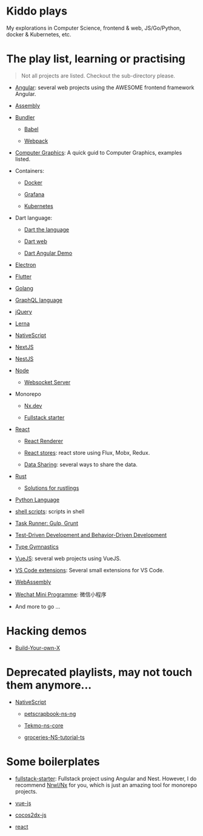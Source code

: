 # Kiddo plays

My explorations in Computer Science, frontend & web, JS/Go/Python, docker & Kubernetes, etc.

# The play list, learning or practising

> Not all projects are listed. Checkout the sub-directory please.

- [Angular](./angular-playlist): several web projects using the AWESOME frontend framework Angular.

- [Assembly](./assembly)

- [Bundler](./bundler)

  - [Babel](./babel-guide/)

  - [Webpack](./webpack/)

- [Computer Graphics](https://github.com/AkatQuas/webgl-playlist): A quick guid to Computer Graphics, examples listed.

- Containers:

  - [Docker](./docker)

  - [Grafana](./grafana/)

  - [Kubernetes](./kubernetes/)

- Dart language:

  - [Dart the language](./dart-language)

  - [Dart web](./dart-language/dart-web)

  - [Dart Angular Demo](./dart-language/charge-system-demo)

- [Electron](./electron/)

- [Flutter](./flutter_playlist)

- [Golang](./golanger)

- [GraphQL language](./graphql-language)

- [jQuery](./jQuery)

- [Lerna](./lerna-verdaccio/)

- [NativeScript](./nativescript/)

- [NextJS](./nextjs-playlist)

- [NestJS](./nest-playlist)

- [Node](./node-playlist)

  - [Websocket Server](./node-playlist/websocket-server-demo/)

- Monorepo

  - [Nx.dev](./nxdev/)

  - [Fullstack starter](./fullstack-starter/)

- [React](https://github.com/AkatQuas/react-playlist)

  - [React Renderer](./react-renderer/)

  - [React stores](./react-stores): react store using Flux, Mobx, Redux.

  - [Data Sharing](./react-data/): several ways to share the data.

- [Rust](./rust-language/)

  - [Solutions for rustlings](https://github.com/AkatQuas/rustlings)

- [Python Language](./python-language)

- [shell scripts](./shells): scripts in shell

- [Task Runner: Gulp, Grunt](./task-runners)

- [Test-Driven Development and Behavior-Driven Development](./tdd-and-bdd)

- [Type Gymnastics](./type-gymnastics/)

- [VueJS](./vuejs): several web projects using VueJS.

- [VS Code extensions](./vscode-extensions/): Several small extensions for VS Code.

- [WebAssembly](./wasm/)

- [Wechat Mini Programme](./wxma): 微信小程序

- And more to go ...

# Hacking demos

- [Build-Your-own-X](https://github.com/AkatQuas/build-your-own-x)

# Deprecated playlists, may not touch them anymore...

- [NativeScript](./nativescript/README.md)

  - [petscrapbook-ns-ng](./nativescript/petscrapbook-ns-ng)

  - [Tekmo-ns-core](./nativescript/Tekmo-ns-core)

  - [groceries-NS-tutorial-ts](./nativescript/groceries-NS-tutorial-ts)

# Some boilerplates

- [fullstack-starter](./fullstack-starter): Fullstack project using Angular and Nest. However, I do recommend [Nrwl/Nx](https://github.com/nrwl/nx) for you, which is just an amazing tool for monorepo projects.

- [vue-js](https://github.com/AkatQuas/vue-boilerplate)

- [cocos2dx-js](https://github.com/AkatQuas/cocos-js-boilerplate)

- [react](https://github.com/AkatQuas/react-boilerplate)
